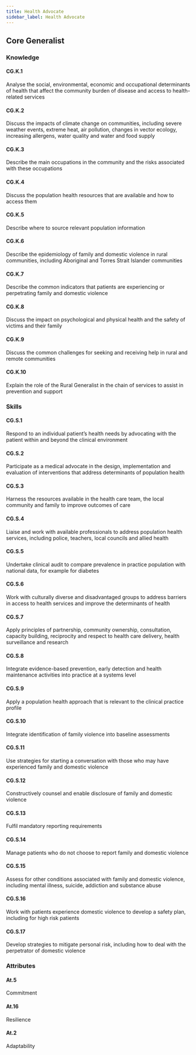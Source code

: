 ```yaml
---
title: Health Advocate
sidebar_label: Health Advocate
---
```

## Core Generalist

### Knowledge

#### CG.K.1

Analyse the social, environmental, economic and occupational determinants of health that affect the community burden of disease and access to health-related services

#### CG.K.2

Discuss the impacts of climate change on communities, including severe weather events, extreme heat, air pollution, changes in vector ecology, increasing allergens, water quality and water and food supply 

#### CG.K.3

Describe the main occupations in the community and the risks associated with these occupations

#### CG.K.4

Discuss the population health resources that are available and how to access them

#### CG.K.5

Describe where to source relevant population information

#### CG.K.6

Describe the epidemiology of family and domestic violence in rural communities, including Aboriginal and Torres Strait Islander communities

#### CG.K.7

Describe the common indicators that patients are experiencing or perpetrating family and domestic violence

#### CG.K.8

Discuss the impact on psychological and physical health and the safety of victims and their family

#### CG.K.9

Discuss the common challenges for seeking and receiving help in rural and remote communities

#### CG.K.10

Explain the role of the Rural Generalist in the chain of services to assist in prevention and support

### Skills

#### CG.S.1

Respond to an individual patient’s health needs by advocating with the patient within and beyond the clinical environment

#### CG.S.2

Participate as a medical advocate in the design, implementation and evaluation of interventions that address determinants of population health 

#### CG.S.3

Harness the resources available in the health care team, the local community and family to improve outcomes of care

#### CG.S.4

Liaise and work with available professionals to address population health services, including police, teachers, local councils and allied health

#### CG.S.5

Undertake clinical audit to compare prevalence in practice population with national data, for example for diabetes

#### CG.S.6

Work with culturally diverse and disadvantaged groups to address barriers in access to health services and improve the determinants of health 

#### CG.S.7

Apply principles of partnership, community ownership, consultation, capacity building, reciprocity and respect to health care delivery, health surveillance and research

#### CG.S.8

Integrate evidence-based prevention, early detection and health maintenance activities into practice at a systems level

#### CG.S.9

Apply a population health approach that is relevant to the clinical practice profile

#### CG.S.10

Integrate identification of family violence into baseline assessments

#### CG.S.11

Use strategies for starting a conversation with those who may have experienced family and domestic violence

#### CG.S.12

Constructively counsel and enable disclosure of family and domestic violence

#### CG.S.13

Fulfil mandatory reporting requirements

#### CG.S.14

Manage patients who do not choose to report family and domestic violence

#### CG.S.15

Assess for other conditions associated with family and domestic violence, including mental illness, suicide, addiction and substance abuse

#### CG.S.16

Work with patients experience domestic violence to develop a safety plan, including for high risk patients

#### CG.S.17

Develop strategies to mitigate personal risk, including how to deal with the perpetrator of domestic violence

### Attributes

#### At.5

Commitment

#### At.16

Resilience

#### At.2

Adaptability